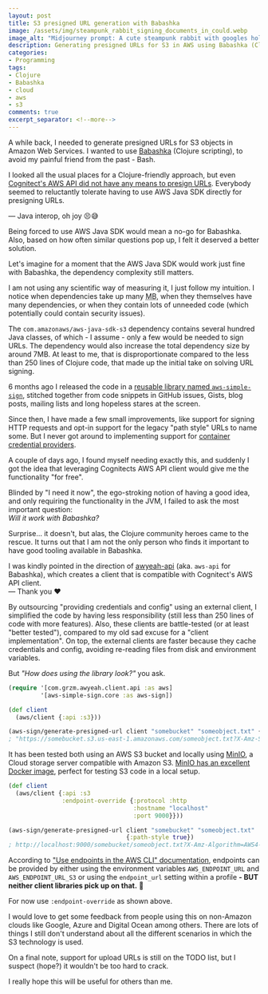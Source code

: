 ```yaml
---
layout: post
title: S3 presigned URL generation with Babashka
image: /assets/img/steampunk_rabbit_signing_documents_in_could.webp
image_alt: "Midjourney prompt: A cute steampunk rabbit with googles holding a worn feather pen in its paw signing old documents in colourful cloud surroundings. The image is in water color style --ar 2:1 --v 6.0 - Upscaled (Creative)"
description: Generating presigned URLs for S3 in AWS using Babashka (Clojure scripting) wasn't straightforward - but it is now 😉
categories:
- Programming
tags:
- Clojure
- Babashka
- cloud
- aws
- s3
comments: true
excerpt_separator: <!--more-->
---
```


A while back, I needed to generate presigned URLs for S3 objects in Amazon Web Services.
I wanted to use [Babashka][2] (Clojure scripting), to avoid my painful friend from the past - Bash.

I looked all the usual places for a Clojure-friendly approach,
but even [Cognitect's AWS API did not have any means to presign URLs][1].
Everybody seemed to reluctantly tolerate having to use AWS Java SDK directly for presigning URLs.

— Java interop, oh joy 😣😅

Being forced to use AWS Java SDK would mean a no-go for Babashka.
Also, based on how often similar questions pop up, I felt it deserved a better solution.

<!--more-->

Let's imagine for a moment that the AWS Java SDK would work just fine with Babashka,
the dependency complexity still matters.

I am not using any scientific way of measuring it, I just follow my intuition.
I notice when dependencies take up many <abbr title="Megabyte">MB</abbr>,
when they themselves have many dependencies,
or when they contain lots of unneeded code (which potentially could contain security issues).

The `com.amazonaws/aws-java-sdk-s3` dependency contains several hundred Java classes,
of which - I assume - only a few would be needed to sign URLs.
The dependency would also increase the total dependency size by around 7MB.
At least to me, that is disproportionate compared to the less than 250 lines of Clojure code,
that made up the initial take on solving URL signing.

<!--
com.amazonaws/aws-java-sdk-s3 {:mvn/version "1.12.655"}
4817605 4,6M vs. 12034074 12M
-->

6 months ago I released the code in a [reusable library named `aws-simple-sign`][3],
stitched together from code snippets in GitHub issues, Gists, blog posts, mailing lists
and long hopeless stares at the screen.

Since then, I have made a few small improvements,
like support for signing HTTP requests
and opt-in support for the legacy "path style" URLs to name some.
But I never got around to implementing support for [container credential providers][4].

A couple of days ago, I found myself needing exactly this,
and suddenly I got the idea that leveraging Cognitects AWS API client
would give me the functionality "for free".

Blinded by "I need it now",
the ego-stroking notion of having a good idea,
and only requiring the functionality in the JVM,
I failed to ask the most important question:<br/>
*Will it work with Babashka?*

Surprise... it doesn't, but alas, the Clojure community heroes came to the rescue.
It turns out that I am not the only person who finds it important
to have good tooling available in Babashka.

I was kindly pointed in the direction of [awyeah-api][5] (aka. `aws-api` for Babashka),
which creates a client that is compatible with Cognitect's AWS API client.<br/>
— Thank you ❤️

By outsourcing "providing credentials and config" using an external client,
I simplified the code by having less responsibility
(still less than 250 lines of code with more features).
Also, these clients are battle-tested (or at least "better tested"),
compared to my old sad excuse for a "client implementation".
On top, the external clients are faster because they cache credentials and config,
avoiding re-reading files from disk and environment variables.

But *"How does using the library look?"* you ask.

```clojure
(require '[com.grzm.awyeah.client.api :as aws]
         '[aws-simple-sign.core :as aws-sign])

(def client
  (aws/client {:api :s3}))

(aws-sign/generate-presigned-url client "somebucket" "someobject.txt" {})
; "https://somebucket.s3.us-east-1.amazonaws.com/someobject.txt?X-Amz-Security-Token=FwoG..."
```

It has been tested both using an AWS S3 bucket
and locally using [MinIO][6], a Cloud storage server compatible with Amazon S3.
[MinIO has an excellent Docker image][7], perfect for testing S3 code in a local setup.

```clojure
(def client
  (aws/client {:api :s3
               :endpoint-override {:protocol :http
                                   :hostname "localhost"
                                   :port 9000}}))

(aws-sign/generate-presigned-url client "somebucket" "someobject.txt"
                                 {:path-style true})
; http://localhost:9000/somebucket/someobject.txt?X-Amz-Algorithm=AWS4-HMAC-SHA256&..."
```

According to ["Use endpoints in the AWS CLI" documentation][8], endpoints can be provided by
either using the environment variables `AWS_ENDPOINT_URL` and `AWS_ENDPOINT_URL_S3`
or using the `endpoint_url` setting within a profile
**- BUT neither client libraries pick up on that.** 🤷

For now use `:endpoint-override` as shown above.

I would love to get some feedback from people using this on non-Amazon clouds
like Google, Azure and Digital Ocean among others.
There are lots of things I still don't understand
about all the different scenarios in which the S3 technology is used.

On a final note, support for upload URLs is still on the TODO list,
but I suspect (hope?) it wouldn't be too hard to crack.

I really hope this will be useful for others than me.

[1]: https://github.com/cognitect-labs/aws-api/issues/5
[2]: https://github.com/babashka/babashka
[3]: https://github.com/jacobemcken/aws-simple-sign
[4]: https://docs.aws.amazon.com/sdkref/latest/guide/feature-container-credentials.html
[5]: https://github.com/grzm/awyeah-api/
[6]: https://min.io/
[7]: https://hub.docker.com/r/minio/minio
[8]: https://docs.aws.amazon.com/cli/latest/userguide/cli-configure-endpoints.html

